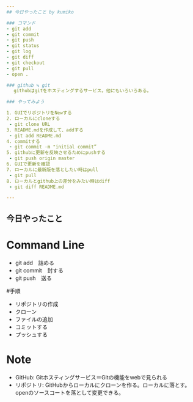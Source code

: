 ```yaml
---
## 今日やったこと by kumiko

### コマンド
- git add
- git commit
- git push
- git status
- git log
- git diff
- git checkout
- git pull
- open .

### github ≒ git
　 githubはgitをホスティングするサービス。他にもいろいろある。

### やってみよう

1. GUIでリポジトリをNewする
2. ローカルにcloneする
 - git clone URL
3. README.mdを作成して、addする
 - git add README.md
4. commitする
 - git commit -m "initial commit”
5. githubに更新を反映させるためにpushする
 - git push origin master
6. GUIで更新を確認
7. ローカルに最新版を落としたい時はpull
 - git pull
8. ローカルとgithub上の差分をみたい時はdiff
 - git diff README.md

---
```


## 今日やったこと
# Command Line
- git add　詰める
- git commit　封する
- git push　送る

#手順
- リポジトリの作成
- クローン
- ファイルの追加
- コミットする
- プッシュする　

# Note
- GitHub: Gitホスティングサービス＝Gitの機能をwebで見られる
- リポジトリ: GitHubからローカルにクローンを作る。ローカルに落とす。openのソースコートを落として変更できる。

